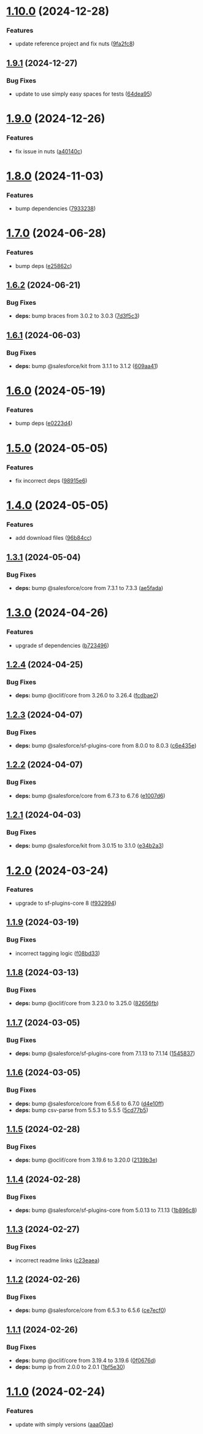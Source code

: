 # [1.10.0](https://github.com/SimplySF/simply-data/compare/1.9.1...1.10.0) (2024-12-28)


### Features

* update reference project and fix nuts ([9fa2fc8](https://github.com/SimplySF/simply-data/commit/9fa2fc875238029dbbc4665a7d55616d6eaf9f51))



## [1.9.1](https://github.com/SimplySF/simply-data/compare/1.9.0...1.9.1) (2024-12-27)


### Bug Fixes

* update to use simply easy spaces for tests ([64dea95](https://github.com/SimplySF/simply-data/commit/64dea953b3de62246bb3b2e4ce7648462d72d938))



# [1.9.0](https://github.com/SimplySF/simply-data/compare/1.8.0...1.9.0) (2024-12-26)


### Features

* fix issue in nuts ([a40140c](https://github.com/SimplySF/simply-data/commit/a40140cda5af9678ac3c257e3f6ec07a0ab81c28))



# [1.8.0](https://github.com/SimplySF/simply-data/compare/1.7.0...1.8.0) (2024-11-03)


### Features

* bump dependencies ([7933238](https://github.com/SimplySF/simply-data/commit/7933238674e31eb993949efbef9eed5ac295845d))



# [1.7.0](https://github.com/SimplySF/simply-data/compare/1.6.2...1.7.0) (2024-06-28)


### Features

* bump deps ([e25862c](https://github.com/SimplySF/simply-data/commit/e25862c9ed38730a3c4d114c0680d4fed4a698a0))



## [1.6.2](https://github.com/SimplySF/simply-data/compare/1.6.1...1.6.2) (2024-06-21)


### Bug Fixes

* **deps:** bump braces from 3.0.2 to 3.0.3 ([7d3f5c3](https://github.com/SimplySF/simply-data/commit/7d3f5c311c4b89731d2229ff9953c008d21c968f))



## [1.6.1](https://github.com/SimplySF/simply-data/compare/1.6.0...1.6.1) (2024-06-03)


### Bug Fixes

* **deps:** bump @salesforce/kit from 3.1.1 to 3.1.2 ([609aa41](https://github.com/SimplySF/simply-data/commit/609aa41044f8ce63e8e3ee9ad98a160a62c4a619))



# [1.6.0](https://github.com/SimplySF/simply-data/compare/1.5.0...1.6.0) (2024-05-19)


### Features

* bump deps ([e0223d4](https://github.com/SimplySF/simply-data/commit/e0223d447af107661973ae63aead2e8e0e2e43b5))



# [1.5.0](https://github.com/SimplySF/simply-data/compare/1.4.0...1.5.0) (2024-05-05)


### Features

* fix incorrect deps ([98915e6](https://github.com/SimplySF/simply-data/commit/98915e6b7b82e711c71841d07a66cda19e36de6c))



# [1.4.0](https://github.com/SimplySF/simply-data/compare/1.3.1...1.4.0) (2024-05-05)


### Features

* add download files ([96b84cc](https://github.com/SimplySF/simply-data/commit/96b84cc7e291d186372c07ab98b932ae985c48cd))



## [1.3.1](https://github.com/SimplySF/simply-data/compare/1.3.0...1.3.1) (2024-05-04)


### Bug Fixes

* **deps:** bump @salesforce/core from 7.3.1 to 7.3.3 ([ae5fada](https://github.com/SimplySF/simply-data/commit/ae5fada3e0aa5a43e7afbff5135120aa278eca05))



# [1.3.0](https://github.com/SimplySF/simply-data/compare/1.2.4...1.3.0) (2024-04-26)


### Features

* upgrade sf dependencies ([b723496](https://github.com/SimplySF/simply-data/commit/b723496bdc95e346dcf2d27cddcef6c97fe603c4))



## [1.2.4](https://github.com/SimplySF/simply-data/compare/1.2.3...1.2.4) (2024-04-25)


### Bug Fixes

* **deps:** bump @oclif/core from 3.26.0 to 3.26.4 ([fcdbae2](https://github.com/SimplySF/simply-data/commit/fcdbae2b9e03fd33bf2a682a6bf0dc3b64217ebc))



## [1.2.3](https://github.com/SimplySF/simply-data/compare/1.2.2...1.2.3) (2024-04-07)


### Bug Fixes

* **deps:** bump @salesforce/sf-plugins-core from 8.0.0 to 8.0.3 ([c6e435e](https://github.com/SimplySF/simply-data/commit/c6e435ec4fba283ce1017c07d45d9543f90b61ed))



## [1.2.2](https://github.com/SimplySF/simply-data/compare/1.2.1...1.2.2) (2024-04-07)


### Bug Fixes

* **deps:** bump @salesforce/core from 6.7.3 to 6.7.6 ([e1007d6](https://github.com/SimplySF/simply-data/commit/e1007d6219e9f3d4940fc38231d60dfe0aeb5020))



## [1.2.1](https://github.com/SimplySF/simply-data/compare/1.2.0...1.2.1) (2024-04-03)


### Bug Fixes

* **deps:** bump @salesforce/kit from 3.0.15 to 3.1.0 ([e34b2a3](https://github.com/SimplySF/simply-data/commit/e34b2a3588be2cf720c7c06f80b77643b3c06d78))



# [1.2.0](https://github.com/SimplySF/simply-data/compare/1.1.9...1.2.0) (2024-03-24)


### Features

* upgrade to sf-plugins-core 8 ([f932994](https://github.com/SimplySF/simply-data/commit/f9329944373d80cbdea0162a9868936e072e4667))



## [1.1.9](https://github.com/SimplySF/simply-data/compare/1.1.8...1.1.9) (2024-03-19)


### Bug Fixes

* incorrect tagging logic ([f08bd33](https://github.com/SimplySF/simply-data/commit/f08bd3343e3a967c184085305ab62e0320f8cb30))



## [1.1.8](https://github.com/SimplySF/simply-data/compare/1.1.7...1.1.8) (2024-03-13)


### Bug Fixes

* **deps:** bump @oclif/core from 3.23.0 to 3.25.0 ([82656fb](https://github.com/SimplySF/simply-data/commit/82656fb8bc6cc80864dcb46d09d186977d597282))



## [1.1.7](https://github.com/SimplySF/simply-data/compare/1.1.6...1.1.7) (2024-03-05)


### Bug Fixes

* **deps:** bump @salesforce/sf-plugins-core from 7.1.13 to 7.1.14 ([1545837](https://github.com/SimplySF/simply-data/commit/154583727e624ee6397eb07b3904e7fef50d4604))



## [1.1.6](https://github.com/SimplySF/simply-data/compare/1.1.5...1.1.6) (2024-03-05)


### Bug Fixes

* **deps:** bump @salesforce/core from 6.5.6 to 6.7.0 ([d4e10ff](https://github.com/SimplySF/simply-data/commit/d4e10ffa4cd9b60bc9fc71c785812bfc8db51cf4))
* **deps:** bump csv-parse from 5.5.3 to 5.5.5 ([5cd77b5](https://github.com/SimplySF/simply-data/commit/5cd77b5b9c047b92df4387bc09de223bc84277b7))



## [1.1.5](https://github.com/SimplySF/simply-data/compare/1.1.4...1.1.5) (2024-02-28)


### Bug Fixes

* **deps:** bump @oclif/core from 3.19.6 to 3.20.0 ([2139b3e](https://github.com/SimplySF/simply-data/commit/2139b3ea9b2badb9f938ee594db37969ad8d3c16))



## [1.1.4](https://github.com/SimplySF/simply-data/compare/1.1.3...1.1.4) (2024-02-28)


### Bug Fixes

* **deps:** bump @salesforce/sf-plugins-core from 5.0.13 to 7.1.13 ([1b896c8](https://github.com/SimplySF/simply-data/commit/1b896c8b93ca48a00e439606c3dcf377a908dab2))



## [1.1.3](https://github.com/SimplySF/simply-data/compare/1.1.2...1.1.3) (2024-02-27)


### Bug Fixes

* incorrect readme links ([c23eaea](https://github.com/SimplySF/simply-data/commit/c23eaea935898034de6da19d010aec55b1544cd5))



## [1.1.2](https://github.com/SimplySF/simply-data/compare/1.1.1...1.1.2) (2024-02-26)


### Bug Fixes

* **deps:** bump @salesforce/core from 6.5.3 to 6.5.6 ([ce7ecf0](https://github.com/SimplySF/simply-data/commit/ce7ecf06d14b7698c0bc4efc1565d1496ead8958))



## [1.1.1](https://github.com/SimplySF/simply-data/compare/1.1.0...1.1.1) (2024-02-26)


### Bug Fixes

* **deps:** bump @oclif/core from 3.19.4 to 3.19.6 ([0f0676d](https://github.com/SimplySF/simply-data/commit/0f0676d3d88ccdcb6e02efbe51f7cff01d6fde42))
* **deps:** bump ip from 2.0.0 to 2.0.1 ([1bf5e30](https://github.com/SimplySF/simply-data/commit/1bf5e3056cdfb9382055c518163baad210af4199))



# [1.1.0](https://github.com/SimplySF/simply-data/compare/aaa00ae32db5b9864e45dbe5d1b42ef2a7ab6837...1.1.0) (2024-02-24)


### Features

* update with simply versions ([aaa00ae](https://github.com/SimplySF/simply-data/commit/aaa00ae32db5b9864e45dbe5d1b42ef2a7ab6837))



